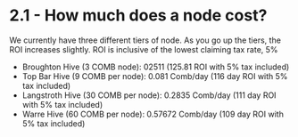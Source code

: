 # 2.1 - How much does a node cost?

We currently have three different tiers of node. As you go up the tiers, the ROI increases slightly. ROI is inclusive of the lowest claiming tax rate, 5%

* Broughton Hive (3 COMB node): 02511 (125.81 ROI with 5% tax included)
* Top Bar Hive (9 COMB per node): 0.081 Comb/day (116 day ROI with 5% tax included)&#x20;
* Langstroth Hive (30 COMB per node): 0.2835 Comb/day (111 day ROI with 5% tax included)
* Warre Hive (60 COMB per node): 0.57672 Comb/day (109 day ROI with 5% tax included)

